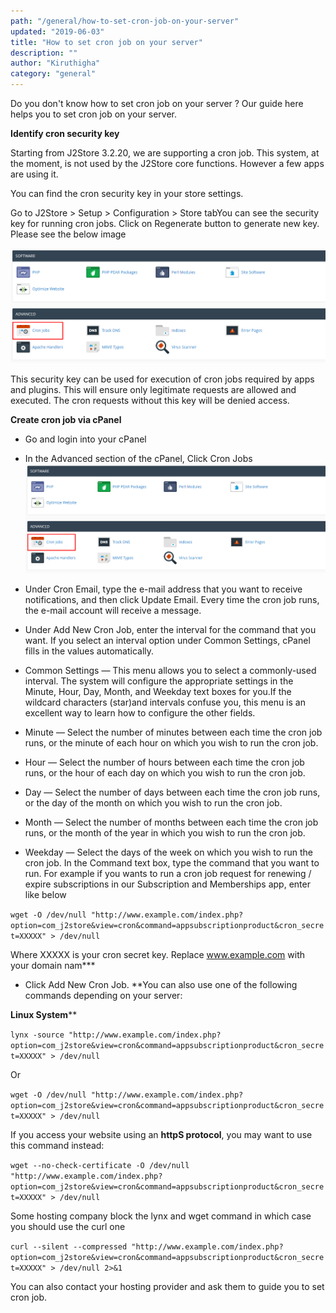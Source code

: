 ```yaml
---
path: "/general/how-to-set-cron-job-on-your-server"
updated: "2019-06-03"
title: "How to set cron job on your server"
description: ""
author: "Kiruthigha"
category: "general"
---
```

Do you don't know how to set cron job on your server ? Our guide here helps you to set cron job on your server.

**Identify cron security key**

Starting from J2Store 3.2.20, we are supporting a cron job. This system, at the moment, is not used by the J2Store core functions. However a few apps are using it.

You can find the cron security key in your store settings.

Go to J2Store > Setup > Configuration > Store tabYou can see the security key for running cron jobs. Click on Regenerate button to generate new key. Please see the below image

![intro](../../images/general/advanced.png)

This security key can be used for execution of cron jobs required by apps and plugins. This will ensure only legitimate requests are allowed and executed. The cron requests without this key will be denied access.

**Create cron job via cPanel**

* Go and login into your cPanel
* In the Advanced section of the cPanel, Click Cron Jobs
![Intro](../../images/general/advanced.png)
* Under Cron Email, type the e-mail address that you want to receive notifications, and then click Update Email. Every time the cron job runs, the e-mail account will receive a message.
* Under Add New Cron Job, enter the interval for the command that you want.
If you select an interval option under Common Settings, cPanel fills in the values automatically.

* Common Settings — This menu allows you to select a commonly-used interval. The system will configure the appropriate settings in the Minute, Hour, Day, Month, and Weekday text boxes for you.If the wildcard characters (star)and intervals confuse you, this menu is an excellent way to learn how to configure the other fields.
* Minute — Select the number of minutes between each time the cron job runs, or the minute of each hour on which you wish to run the cron job.
* Hour — Select the number of hours between each time the cron job runs, or the hour of each day on which you wish to run the cron job.
* Day — Select the number of days between each time the cron job runs, or the day of the month on which you wish to run the cron job.
* Month — Select the number of months between each time the cron job runs, or the month of the year in which you wish to run the cron job.
* Weekday — Select the days of the week on which you wish to run the cron job.
In the Command text box, type the command that you want to run. For example if you wants to run a cron job request for renewing / expire subscriptions in our Subscription and Memberships app, enter like below

`wget -O /dev/null "http://www.example.com/index.php?option=com_j2store&view=cron&command=appsubscriptionproduct&cron_secret=XXXXX" > /dev/null`



Where XXXXX is your cron secret key. Replace www.example.com with your domain nam***

* Click Add New Cron Job.
**You can also use one of the following commands depending on your server:

**Linux System****

`lynx -source "http://www.example.com/index.php?option=com_j2store&view=cron&command=appsubscriptionproduct&cron_secret=XXXXX" > /dev/null`

Or

`wget -O /dev/null "http://www.example.com/index.php?option=com_j2store&view=cron&command=appsubscriptionproduct&cron_secret=XXXXX" > /dev/null`

If you access your website using an **httpS protocol**, you may want to use this command instead:

`wget --no-check-certificate -O /dev/null "http://www.example.com/index.php?option=com_j2store&view=cron&command=appsubscriptionproduct&cron_secret=XXXXX" > /dev/null`

Some hosting company block the lynx and wget command in which case you should use the curl one

`curl --silent --compressed "http://www.example.com/index.php?option=com_j2store&view=cron&command=appsubscriptionproduct&cron_secret=XXXXX" > /dev/null 2>&1`

You can also contact your hosting provider and ask them to guide you to set cron job.

